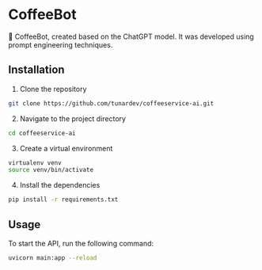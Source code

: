 # CoffeeBot

🤖 CoffeeBot, created based on the ChatGPT model. It was developed using prompt engineering techniques.

## Installation

1. Clone the repository

```bash
git clone https://github.com/tunardev/coffeeservice-ai.git
```

2. Navigate to the project directory

```bash
cd coffeeservice-ai
```

3. Create a virtual environment

```bash
virtualenv venv
source venv/bin/activate
```

4. Install the dependencies

```bash
pip install -r requirements.txt
```

## Usage

To start the API, run the following command:

```bash
uvicorn main:app --reload
```


